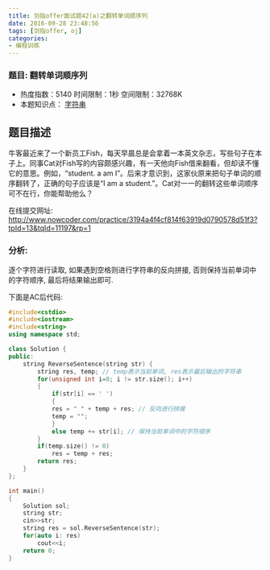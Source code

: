 ```yaml
---
title: 剑指offer面试题42(a)之翻转单词顺序列
date: 2016-09-28 23:48:56
tags: [剑指offer, oj]
categories: 
- 编程训练
---
```



### 题目: 翻转单词顺序列

- 热度指数：5140     时间限制：1秒     空间限制：32768K
- 本题知识点： [字符串](http://www.nowcoder.com/questionCenter?questionTypes=000100&mutiTagIds=579)


## 题目描述

牛客最近来了一个新员工Fish，每天早晨总是会拿着一本英文杂志，写些句子在本子上。同事Cat对Fish写的内容颇感兴趣，有一天他向Fish借来翻看，但却读不懂它的意思。例如，“student. a am I”。后来才意识到，这家伙原来把句子单词的顺序翻转了，正确的句子应该是“I am a student.”。Cat对一一的翻转这些单词顺序可不在行，你能帮助他么？

在线提交网址: 
http://www.nowcoder.com/practice/3194a4f4cf814f63919d0790578d51f3?tpId=13&tqId=11197&rp=1

### 分析:
逐个字符进行读取, 如果遇到空格则进行字符串的反向拼接, 否则保持当前单词中的字符顺序, 最后将结果输出即可.


下面是AC后代码:
```cpp
#include<cstdio>
#include<iostream>
#include<string>
using namespace std;

class Solution {
public:
    string ReverseSentence(string str) {
        string res, temp; // temp表示当前单词, res表示最后输出的字符串       
        for(unsigned int i=0; i != str.size(); i++)
        {
            if(str[i] == ' ')
            {
            res = " " + temp + res; // 反向进行拼接
            temp = "";               
            }
            else temp += str[i]; // 保持当前单词中的字符顺序
        }        
        if(temp.size() != 0)
            res = temp + res;
        return res;
    }
};

int main()
{       
    Solution sol;
    string str;
    cin>>str;
    string res = sol.ReverseSentence(str);
    for(auto i: res)
        cout<<i;    
    return 0;
}
```
